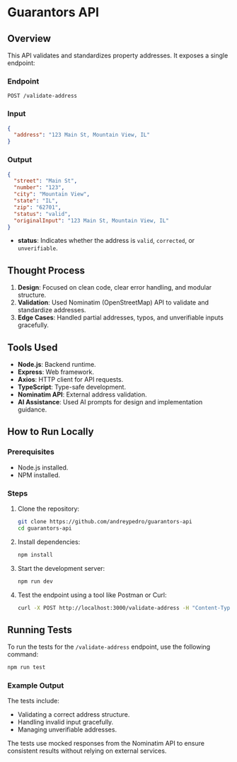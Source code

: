 # Guarantors API

## Overview

This API validates and standardizes property addresses. It exposes a single endpoint:

### Endpoint

`POST /validate-address`

### Input

```json
{
  "address": "123 Main St, Mountain View, IL"
}
```

### Output

```json
{
  "street": "Main St",
  "number": "123",
  "city": "Mountain View",
  "state": "IL",
  "zip": "62701",
  "status": "valid",
  "originalInput": "123 Main St, Mountain View, IL"
}
```

- **status**: Indicates whether the address is `valid`, `corrected`, or `unverifiable`.

## Thought Process

1. **Design**: Focused on clean code, clear error handling, and modular structure.
2. **Validation**: Used Nominatim (OpenStreetMap) API to validate and standardize addresses.
3. **Edge Cases**: Handled partial addresses, typos, and unverifiable inputs gracefully.

## Tools Used

- **Node.js**: Backend runtime.
- **Express**: Web framework.
- **Axios**: HTTP client for API requests.
- **TypeScript**: Type-safe development.
- **Nominatim API**: External address validation.
- **AI Assistance**: Used AI prompts for design and implementation guidance.

## How to Run Locally

### Prerequisites

- Node.js installed.
- NPM installed.

### Steps

1. Clone the repository:

   ```bash
   git clone https://github.com/andreypedro/guarantors-api
   cd guarantors-api
   ```

2. Install dependencies:

   ```bash
   npm install
   ```

3. Start the development server:

   ```bash
   npm run dev
   ```

4. Test the endpoint using a tool like Postman or Curl:
   ```bash
   curl -X POST http://localhost:3000/validate-address -H "Content-Type: application/json" -d '{"address": "1600 Amphitheatre Parkway, Mountain View, CA"}'
   ```

## Running Tests

To run the tests for the `/validate-address` endpoint, use the following command:

```bash
npm run test
```

### Example Output

The tests include:

- Validating a correct address structure.
- Handling invalid input gracefully.
- Managing unverifiable addresses.

The tests use mocked responses from the Nominatim API to ensure consistent results without relying on external services.
